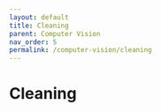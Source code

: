 ```yaml
---
layout: default
title: Cleaning
parent: Computer Vision
nav_order: 5
permalink: /computer-vision/cleaning
---
```


# Cleaning

